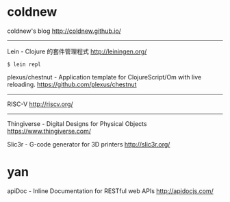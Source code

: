 # coldnew


coldnew's blog
<http://coldnew.github.io/>  

------

Lein - Clojure 的套件管理程式
<http://leiningen.org/>  


    $ lein repl


plexus/chestnut - Application template for ClojureScript/Om with live reloading.
<https://github.com/plexus/chestnut>  

------

RISC-V
<http://riscv.org/>  

------

Thingiverse - Digital Designs for Physical Objects
<https://www.thingiverse.com/>  

Slic3r - G-code generator for 3D printers
<http://slic3r.org/>  

# yan

apiDoc - Inline Documentation for RESTful web APIs
<http://apidocjs.com/>  